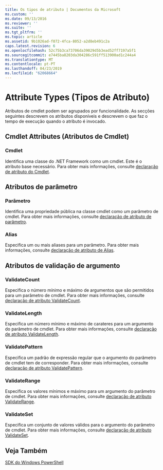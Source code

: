 ```yaml
---
title: Os tipos de atributo | Documentos da Microsoft
ms.custom: ''
ms.date: 09/13/2016
ms.reviewer: ''
ms.suite: ''
ms.tgt_pltfrm: ''
ms.topic: article
ms.assetid: 9b1026ad-f072-4fca-8052-a2d8eb491c2a
caps.latest.revision: 6
ms.openlocfilehash: 52c75b3ca73706da39029d5b3ead52ff7197a5f1
ms.sourcegitcommit: e7445ba8203da304286c591ff513900ad1c244a4
ms.translationtype: MT
ms.contentlocale: pt-PT
ms.lasthandoff: 04/23/2019
ms.locfileid: "62068664"
---
```

# <a name="attribute-types"></a>Attribute Types (Tipos de Atributo)

Atributos de cmdlet podem ser agrupados por funcionalidade.
As secções seguintes descrevem os atributos disponíveis e descrevem o que faz o tempo de execução quando o atributo é invocado.

## <a name="cmdlet-attributes"></a>Cmdlet Attributes (Atributos de Cmdlet)

### <a name="cmdlet"></a>Cmdlet

Identifica uma classe do .NET Framework como um cmdlet.
Este é o atributo base necessário.
Para obter mais informações, consulte [declaração de atributo do Cmdlet](./cmdlet-attribute-declaration.md).

## <a name="parameter-attributes"></a>Atributos de parâmetro

### <a name="parameter"></a>Parâmetro

Identifica uma propriedade pública na classe cmdlet como um parâmetro de cmdlet.
Para obter mais informações, consulte [declaração de atributo de parâmetro](./parameter-attribute-declaration.md).

### <a name="alias"></a>Alias

Especifica um ou mais aliases para um parâmetro.
Para obter mais informações, consulte [declaração de atributo de Alias](./alias-attribute-declaration.md).

## <a name="argument-validation-attributes"></a>Atributos de validação de argumento

### <a name="validatecount"></a>ValidateCount

Especifica o número mínimo e máximo de argumentos que são permitidos para um parâmetro de cmdlet.
Para obter mais informações, consulte [declaração de atributo ValidateCount](./validatecount-attribute-declaration.md).

### <a name="validatelength"></a>ValidateLength

Especifica um número mínimo e máximo de carateres para um argumento do parâmetro de cmdlet.
Para obter mais informações, consulte [declaração de atributo ValidateLength](./validatelength-attribute-declaration.md).

### <a name="validatepattern"></a>ValidatePattern

Especifica um padrão de expressão regular que o argumento do parâmetro de cmdlet tem de corresponder.
Para obter mais informações, consulte [declaração de atributo ValidatePattern](./validatepattern-attribute-declaration.md).

### <a name="validaterange"></a>ValidateRange

Especifica os valores mínimos e máximo para um argumento do parâmetro de cmdlet.
Para obter mais informações, consulte [declaração de atributo ValidateRange](./validaterange-attribute-declaration.md).

### <a name="validateset"></a>ValidateSet

Especifica um conjunto de valores válidos para o argumento do parâmetro de cmdlet.
Para obter mais informações, consulte [declaração de atributo ValidateSet](./validateset-attribute-declaration.md).

## <a name="see-also"></a>Veja Também

[SDK do Windows PowerShell](../windows-powershell-reference.md)
